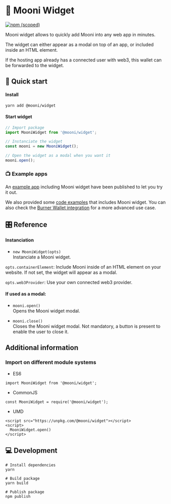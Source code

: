 # 🌚 Mooni Widget

[![npm (scoped)](https://img.shields.io/npm/v/@mooni/widget)](https://www.npmjs.com/package/@mooni/widget)

Mooni widget allows to quickly add Mooni into any web app in minutes.

The widget can either appear as a modal on top of an app, or included inside an HTML element. 

If the hosting app already has a connected user with web3, this wallet can be forwarded to the widget.

## 🎁 Quick start
#### Install

`yarn add @mooni/widget`
 
#### Start widget

```javascript
// Import package
import MooniWidget from '@mooni/widget';

// Instanciate the widget
const mooni = new MooniWidget();

// Open the widget as a modal when you want it
mooni.open();
```

### 📺 Example apps

An [example app](https://mooni-widget-example.now.sh) including Mooni widget have been published to let you try it out.

We also provided some [code examples](../example-host) that includes Mooni widget. You can also check the [Burner Wallet integration](../burner-plugin/src/ui/MooniPage.tsx) for a more advanced use case.

## 🎛 Reference

#### Instanciation

- `new MooniWidget(opts)`  
Instanciate a Mooni widget.

`opts.containerElement`: Include Mooni inside of an HTML element on your website. If not set, the widget will appear as a modal.

`opts.web3Provider`: Use your own connected web3 provider.

#### If used as a modal:
- `mooni.open()`  
Opens the Mooni widget modal.


- `mooni.close()`  
Closes the Mooni widget modal. Not mandatory, a button is present to enable the user to close it.

## Additional information

### Import on different module systems

- ES6

`import MooniWidget from '@mooni/widget';`

- CommonJS

`const MooniWidget = require('@mooni/widget');`

- UMD

```
<script src="https://unpkg.com/@mooni/widget"></script>
<script> 
  MooniWidget.open()
</script>
```

## 💻 Development

```
# Install dependencies
yarn

# Build package
yarn build

# Publish package
npm publish
```
